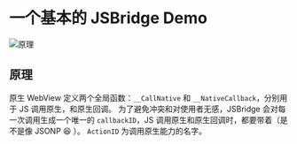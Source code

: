 # 一个基本的 JSBridge Demo

![原理](https://github.com/LiuuY/jsbridge/blob/master/docs.png)

## 原理

原生 WebView 定义两个全局函数：`__CallNative` 和 `__NativeCallback`，分别用于 JS 调用原生，和原生回调。
为了避免冲突和对使用者无感，JSBridge 会对每一次调用生成一个唯一的 `callbackID`，JS 调用原生和原生回调时，都要带着（是不是像 JSONP 😆 ）。
`ActionID` 为调用原生能力的名字。
